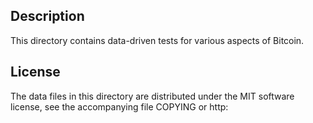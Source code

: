 Description
------------

This directory contains data-driven tests for various aspects of Bitcoin.

License
--------

The data files in this directory are distributed under the MIT software
license, see the accompanying file COPYING or
http:

